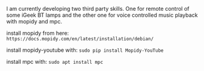 I am currently developing two third party skills. One for remote control of some iGeek BT lamps and the other one for voice controlled music playback with mopidy and mpc.

install mopidy from here: `https://docs.mopidy.com/en/latest/installation/debian/`

install mopidy-youtube with: `sudo pip install Mopidy-YouTube`

install mpc with: `sudo apt install mpc`


